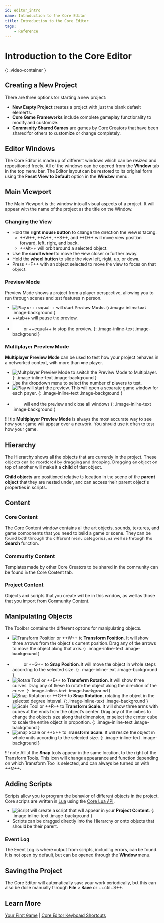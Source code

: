 ```yaml
---
id: editor_intro
name: Introduction to the Core Editor
title: Introduction to the Core Editor
tags:
    - Reference
---
```


# Introduction to the Core Editor

<lite-youtube videoid="TKOtPN9ujEE" playlabel="Introduction to the Core Editor"></lite-youtube>
{: .video-container }

## Creating a New Project

There are three options for starting a new project:

- **New Empty Project** creates a project with just the blank default elements.
- **Core Game Frameworks** include complete gameplay functionality to modify and customize.
- **Community Shared Games** are games by Core Creators that have been shared for others to customize or change completely.

## Editor Windows

The Core Editor is made up of different windows which can be resized and repositioned freely. All of the windows can be opened from the **Window** tab in the top menu bar. The Editor layout can be restored to its original form using the **Reset View to Default** option in the **Window** menu.

## Main Viewport

The Main Viewport is the window into all visual aspects of a project. It will appear with the name of the project as the title on the Window.

### Changing the View

- Hold the **right mouse button** to change the direction the view is facing.
    - ++W++, ++A++, ++S++, and ++D++ will move view position forward, left, right, and back.
    - ++Alt++ will orbit around a selected object.
- Use the **scroll wheel** to move the view closer or further away.
- Hold the **wheel button**  to slide the view left, right, up, or down.
- Press ++F++ with an object selected to move the view to focus on that object.

### Preview Mode

Preview Mode shows a project from a player perspective, allowing you to run through scenes and test features in person.

- ![Play](../img/EditorManual/icons/Icon_Play.png) or ++equal++ will start Preview Mode.
{: .image-inline-text .image-background }
- ++tab++ will pause the preview.
- ![Stop](../img/EditorManual/icons/Icon_Stop.png) or ++equal++ to stop the preview.
{: .image-inline-text .image-background }

### Multiplayer Preview Mode

**Multiplayer Preview Mode** can be used to test how your project behaves in a networked context, with more than one player.

- ![Multiplayer Preview Mode](../img/EditorManual/icons/Icon_MultiplayerTest.png) to switch the Preview Mode to Multiplayer.
{: .image-inline-text .image-background }
- Use the dropdown menu to select the number of players to test.
- ![Play](../img/EditorManual/icons/Icon_Play.png) will start the preview. This will open a separate game window for each player.
{: .image-inline-text .image-background }
- ![Stop](../img/EditorManual/icons/Icon_Stop.png) will end the preview and close all windows
{: .image-inline-text .image-background }

!!! tip
    **Multiplayer Preview Mode** is always the most accurate way to see how your game will appear over a network. You should use it often to test how your game.

## Hierarchy

The Hierarchy shows all the objects that are currently in the project. These objects can be reordered by dragging and dropping. Dragging an object on top of another will make it a **child** of that object.

**Child objects** are positioned relative to location in the scene of the **parent object** that they are nested under, and can access their parent object's properties in scripts.

## Content

### Core Content

The Core Content window contains all the art objects, sounds, textures, and game components that you need to build a game or scene. They can be found both through the different menu categories, as well as through the **Search** function.

### Community Content

Templates made by other Core Creators to be shared in the community can be found in the Core Content tab.

### Project Content

Objects and scripts that you create will be in this window, as well as those that you import from Community Content.

## Manipulating Objects

The Toolbar contains the different options for manipulating objects.

- ![Transform Position](../img/EditorManual/icons/Icon_TransformPosition.png) or ++W++ to **Transform Position**. It will show three arrows from the object's current position. Drag any of the arrows to move the object along that axis.
{: .image-inline-text .image-background }
- ![Snap Position](../img/EditorManual/icons/Icon_SnapPosition.png) or ++G++ to **Snap Position**. It will move the object in whole steps according to the selected size.
{: .image-inline-text .image-background }
- ![Rotate Tool](../img/EditorManual/icons/Icon_TransformRotation.png) or ++E++ to **Transform Rotation**. It will show three curves. Drag any of these to rotate the object along the direction of the curve.
{: .image-inline-text .image-background }
- ![Snap Rotation](../img/EditorManual/icons/Icon_SnapRotation.png) or ++G++ to **Snap Rotation**, rotating the object in the selected degree interval.
{: .image-inline-text .image-background }
- ![Scale Tool](../img/EditorManual/icons/Icon_TransformScale.png) or ++R++ to **Transform Scale**. It will show three arms with cubes at the ends from the object's center. Drag any of the cubes to change the objects size along that dimension, or select the center cube to scale the entire object in proportion.
{: .image-inline-text .image-background }
- ![Snap Scale](../img/EditorManual/icons/Icon_SnapScale.png) or ++G++ to **Transform Scale**. It will resize the object in whole units according to the selected size.
{: .image-inline-text .image-background }

!!! note
    All of the **Snap** tools appear in the same location, to the right of the Transform Tools. This icon will change appearance and function depending on which Transform Tool is selected, and can always be turned on with ++G++.

## Adding Scripts

Scripts allow you to program the behavior of different objects in the project. Core scripts are written in [Lua](https://www.lua.org/manual/5.3/) using the [Core Lua API](../api/index.md).

- ![Script](../img/EditorManual/icons/Icon_Script.png) will create a script that will appear in your **Project Content**.
{: .image-inline-text .image-background }
- Scripts can be dragged directly into the Hierarchy or onto objects that should be their parent.

### Event Log

The Event Log is where output from scripts, including errors, can be found. It is not open by default, but can be opened through the **Window** menu.

## Saving the Project

The Core Editor will automatically save your work periodically, but this can also be done manually through **File** > **Save** or ++ctrl+S++.

## Learn More

[Your First Game](my_first_multiplayer_game.md) | [Core Editor Keyboard Shortcuts](editor_keybindings.md)
